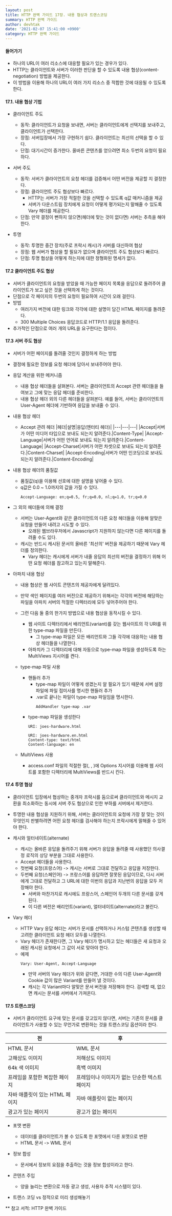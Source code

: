 ```yaml
---
layout: post
title: HTTP 완벽 가이드 17장. 내용 협상과 트랜스코딩
summary: HTTP 완벽 가이드
author: devhtak
date: '2021-02-07 15:41:00 +0900'
category: HTTP 완벽 가이드
---
```


#### 들어가기

- 하나의 URL이 여러 리소스에 대응할 필요가 있는 경우가 있다.
- HTTP는 클라이언트와 서버가 이러한 판단을 할 수 있도록 내용 협상(content-negotiation) 방법을 제공한다.
- 이 방법을 이용해 하나의 URL이 여러 가지 리소스 중 적합한 것에 대응될 수 있도록 한다.

#### 17.1. 내용 협상 기법

- 클라이언트 주도
  - 동작: 클라이언트가 요청을 보내면, 서버는 클라이언트에게 선택지를 보내주고, 클라이언트가 선택한다.
  - 장점: 서버입장에서 가장 구현하기 쉽다. 클라이언트는 최선의 선택을 할 수 있다.
  - 단점: 대기시간이 증가한다. 올바른 콘텐츠를 얻으려면 최소 두번의 요청이 필요하다.
  
- 서버 주도
  - 동작: 서버가 클라이언트의 요청 헤더를 검증해서 어떤 버전을 제공할 지 결정한다.
  - 장점: 클라이언트 주도 협상보다 빠르다. 
    - HTTP는 서버가 가장 적절한 것을 선택할 수 있도록 q값 매커니즘을 제공
    - 서버가 다운스트림 장치에게 요청이 어떻게 평가되는지 말해줄 수 있도록 Vary 헤더를 제공한다.
  - 단점: 만약 결정이 뻔하지 않으면(헤더에 맞는 것이 없다면) 서버는 추측을 해야 한다.

- 투명
  - 동작: 투명한 중간 장치(주로 프락시 캐시)가 서버를 대신하여 협상
  - 장점: 웹 서버가 협상을 할 필요가 없으며 클라이언트 주도 협상보다 빠르다.
  - 단점: 투명 협상을 어떻게 하는지에 대한 정형화된 명세가 없다.
  
#### 17.2 클라이언트 주도 협상

- 서버가 클라이언트의 요청을 받았을 때 가능한 페이지 목록을 응답으로 돌려주어 클라이언트가 보고 싶은 것을 선택하게 하는 것이다.
- 단점으로 각 페이지의 두번의 요청이 필요하여 시간이 오래 걸린다.
- 방법
  - 여러가지 버전에 대한 링크와 각각에 대한 설명이 담긴 HTML 페이지를 돌려준다.
  - 300 Multiple Choices 응답코드로 HTTP/1.1 응답을 돌려준다.
- 추가적인 단점으로 여러 개의 URL을 요구한다는 점이다.
  
#### 17.3 서버 주도 협상

- 서버가 어떤 페이지를 돌려줄 것인지 결정하게 하는 방법
- 결정에 필요한 정보를 요청 헤더에 담아서 보내주어야 한다.
- 응답 계산을 위한 메커니즘
  - 내용 협상 헤더들을 살펴본다. 서버는 클라이언트의 Accept 관련 헤더들을 들여보고 그에 맞는 응답 헤더를 준비한다.
  - 내용 협상 헤더 외의 다른 헤더들을 살펴본다. 예를 들어, 서버는 클라이언트의 User-Agent 헤더에 기반하여 응답을 보내줄 수 있다.
  
- 내용 협상 헤더
  - Accept 관려 헤더
    |헤더|설명|응답(엔터티 헤더)|
    |---|---|---|
    |Accept|서버가 어떤 미디어 타입으로 보내도 되는지 알려준다.|Content-Type|
    |Accept-Language|서버가 어떤 언어로 보내도 되는지 알려준다.|Content-Language|
    |Accept-Charset|서버가 어떤 차셋으로 보내도 되는지 알려준다.|Content-Charset|
    |Accept-Encoding|서버가 어떤 인코딩으로 보내도 되는지 알려준다.|Content-Encoding|
  
- 내용 협상 헤더의 품질값
  - 품질값(q)을 이용해 선호에 대한 설명을 넣어줄 수 있다.
  - q값은 0.0 ~ 1.0까지의 값을 가질 수 있다.
    ```
    Accept-Language: en;q=0.5, fr;q=0.0, nl;q=1.0, tr;q=0.0
    ```
    
- 그 외의 헤더들에 의해 결정
  - 서버는 User-Agent와 같은 클라이언트의 다른 요청 헤더들을 이용해 알맞은 요청을 만들어 내려고 시도할 수 있다.
    - 오래된 웹브라우저에서 Javascript가 지원하지 않는다면 다른 페이지를 돌려줄 수도 있다.
  - 캐시는 반드시 캐시된 문서의 올바른 '최선의' 버전을 제공하기 때문에 Vary 헤더를 정의한다.
    - Vary 헤더는 캐시에게 서버가 내줄 응답의 최선의 버전을 결정하기 위해 어떤 요청 헤더를 참고하고 있는지 말해준다.
    
- 아파치 내용 협상
  - 내용 협상은 웹 사이트 콘텐츠의 제공자에게 달려있다.
  - 만약 색인 페이지를 여러 버전으로 제공하기 위해서는 각각의 버전에 해당하는 파일을 아파치 서버의 적절한 디렉터리에 모두 넣어주어야 한다.
  - 그런 다음 둘 중의 한가지 방법으로 내용 협상을 동작시킬 수 있다.
    - 웹 사이트 디렉터리에서 배리언트(variant)를 갖는 웹사이트의 각 URI를 위한 type-map 파일을 만든다. 
      - 그 type-map 파일은 모든 배리언트와 그들 각각에 대응하는 내용 협상 헤더들을 나열한다.
    - 아파치카 그 디렉터리에 대해 자동으로 type-map 파일을 생성하도록 하는 MultiViews 지시어를 켠다.
    
  - type-map 파일 사용
    - 핸들러 추가
      - type-map 파일이 어떻게 생겼는지 알 필요가 있기 때문에 서버 설정 파일에 파일 접미사를 명시한 핸들러 추가
      - .var로 끝나는 파일이 type-map 파일임을 명시한다.
        ```
        AddHandler type-map .var
        ```
    - type-map 파일을 생성한다
        ```
        URI: joes-hardware.html
        
        URI: joes-hardware.en.html
        Content-type: text/html
        Content-language: en
        ```
  
  - MultiViews 사용
    - access.conf 파일의 적절한 절(<Dictionary>, <Location>, <Files>)에 Options 지시어를 이용해 웹 사이트를 포함한 디렉터리에 MultiViews를 반드시 킨다.
    
#### 17.4 투명 협상
  
- 클라이언트 입장에서 협상하는 중개자 프락시를 둠으로써 클라이언트와 메시지 교환을 최소화하는 동시에 서버 주도 협상으로 인한 부하를 서버에서 제거한다.
- 투명한 내용 협상을 지원하기 위해, 서버는 클라이언트의 요청에 가장 잘 맞는 것이 무엇인지 판별하려면 어떤 요청 헤더를 검사해야 하는지 프락시에게 말해줄 수 있어야 한다.

- 캐시와 얼터네이트(alternate)
  - 캐시는 올바른 응답을 돌려주기 위해 서버가 응답을 돌려줄 때 사용했던 의사결정 로직의 상당 부분을 그대로 사용한다.
  - Accept 헤더들을 사용한다.
  - 첫번째 요청(프랑스어) -> 캐시는 서버로 그대로 전달하고 응답을 저장한다.
  - 두번째 요청(스페인어) -> 프랑스어를 응답하면 잘못된 응답이므로, 다시 서버에게 그대로 전달하고 그 URL에 대한 이번의 응답과 지난번의 응답을 모두 저장해야 한다.
    - 서버와 마찬가지로 캐시에도 프랑스어, 스페인어 두개의 다른 문서를 갖게 된다.
    - 이 다른 버전은 배리언트(variant), 얼터네이트(alternate)라고 불린다.

- Vary 헤더
  - HTTP Vary 응답 헤더는 서버가 문서를 선택하거나 커스텀 콘텐츠를 생성할 때 고려한 클라이언트 요청 헤더 모두를 나열한다.
  - Vary 헤더가 존재한다면, 그 Vary 헤더가 명시하고 있는 헤더들은 새 요청과 오래된 캐시된 요청에서 그 값이 서로 맞아야 한다.
  - 예제
    ```
    Vary: User-Agent, Accept-Language
    ```
    - 만약 서버의 Vary 헤더가 위와 같다면, 거대한 수의 다른 User-Agent와 Cookie 값이 많은 Variant를 만들어 낼 것이다.
    - 캐시는 각 Variant마다 알맞은 문서 버전을 저장해야 한다. 검색할 때, 없으면 캐시는 문서를 서버에서 가져온다.

#### 17.5 트랜스코딩

- 서버가 클라이언트 요구에 맞는 문서를 갖고있지 않다면, 서버는 기존의 문서를 클라이언트가 사용할 수 있는 무언가로 변환하는 것을 트랜스코딩 옵션이라 한다.

|전|후|
|---|---|
|HTML 문서|WML 문서|
|고해상도 이미지|저해상도 이미지|
|64k 색 이미지|흑백 이미지|
|프레임을 포함한 복잡한 페이지|프레임이나 이미지가 없는 단순한 텍스트 페이지|
|자바 애플릿이 있는 HTML 페이지|자바 애플릿이 없는 페이지|
|광고가 있는 페이지|광고가 없는 페이지|

- 포맷 변환
  - 데이터를 클라이언트가 볼 수 있도록 한 포맷에서 다른 포맷으로 변환
  - HTML 문서 -> WML 문서
  
- 정보 합성
  - 문서에서 정보의 요점을 추출하는 것을 정보 합성이라고 한다.

- 콘텐츠 주입
  - 양을 늘리는 변환으로 자동 광고 생성, 사용자 추적 시스템이 있다.

- 트랜스 코딩 vs 정적으로 미리 생성해놓기

** 참고 서적: HTTP 완벽 가이드
